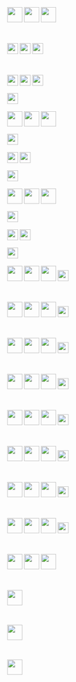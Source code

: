 <img src="https://img.shields.io/badge/-Facebook-1877F2?style=for-the-badge&logo=facebook&color=555&logoColor=fff" height="35"/>

<img src="https://img.shields.io/badge/-Facebook-1877F2?style=for-the-badge&logo=facebook&logoColor=fff" height="35" />

<img src="https://img.shields.io/badge/-Facebook-20232A?style=for-the-badge&logo=facebook&logoColor=1877F2" height="35" />

&nbsp;

<!-- ------------style--------------- -->
<img src="https://img.shields.io/badge/-Facebook-1877F2?style=flat-square&logo=facebook&color=555&logoColor=fff" height="25"/>

<img src="https://img.shields.io/badge/-Facebook-1877F2?style=flat-square&logo=facebook&logoColor=fff" height="25" />

<img src="https://img.shields.io/badge/-Facebook-20232A?style=flat-square&logo=facebook&logoColor=1877F2" height="25" />

&nbsp;

<!-- ------------style--------------- -->

<img src="https://img.shields.io/badge/-Facebook-1877F2??style=plastic&logo=facebook&color=555&logoColor=fff" height="25"/>

<img src="https://img.shields.io/badge/-Facebook-1877F2??style=flat&logo=facebook&logoColor=fff" height="25" />

<img src="https://img.shields.io/badge/-FACEBOOK-20232A?style=flat-square&logo=facebook&logoColor=1877F2" height="25" />

<img src="https://img.shields.io/badge/-Facebook-20232A?style=for-the-badge&logo=facebook&logoColor=1877F2" height="25" />&nbsp;

<!-- --------------Twitter------------- -->

<img src="https://img.shields.io/badge/-Twitter-1DA1F2.svg?style=for-the-badge&logo=Twitter&color=555&logoColor=1877F2" height="35"/>

<img src="https://img.shields.io/badge/Twitter-1DA1F2?style=for-the-badge&logo=Twitter&color=1DA1F2&logoColor=fff" height="35"/>

<img src="https://img.shields.io/badge/-Twitter-20232A?style=for-the-badge&logo=Twitter&logoColor=1877F2" height="35"/>

<img src="https://img.shields.io/badge/-Twitter-20232A?style=flat-square&logo=Twitter&logoColor=1877F2" height="25"/>&nbsp;

<!-- --------------Twitter------------- -->
<img src="https://img.shields.io/badge/-Twitter-1DA1F2.svg?style=flat-square&logo=Twitter&color=555&logoColor=1877F2" height="25"/>

<img src="https://img.shields.io/badge/Twitter-1DA1F2?style=flat-square&logo=Twitter&color=1DA1F2&logoColor=fff" height="25"/>

<img src="https://img.shields.io/badge/-Twitter-20232A?style=flat-square&logo=Twitter&logoColor=1877F2" height="25"/>&nbsp;

<!-- --------------Instagram------------- -->

<img src="https://img.shields.io/badge/-Instagram-black.svg?style=for-the-badge&logo=Instagram&color=555&logoColor=E4405F" height="35"/>

<img src="https://img.shields.io/badge/-Instagram-E4405F?style=for-the-badge&logo=Instagram&logoColor=fff" height="35"/>

<img src="https://img.shields.io/badge/-Instagram-20232A?style=for-the-badge&logo=Instagram&logoColor=E4405F" height="35"/>

<img src="https://img.shields.io/badge/-Instagram-20232A?style=flat-square&logo=Instagram&logoColor=E4405F" height="25"/>&nbsp;

<!-- --------------Instagram------------- -->
<img src="https://img.shields.io/badge/-Instagram-black.svg?style=flat-square&logo=Instagram&color=555&logoColor=E4405F" height="25"/>

<img src="https://img.shields.io/badge/-Instagram-E4405F?style=flat-square&logo=Instagram&logoColor=fff" height="25"/>

<img src="https://img.shields.io/badge/-Instagram-20232A?style=flat-square&logo=Instagram&logoColor=E4405F" height="25"/>&nbsp;

<!-- --------------LinkedIn------------- -->
<img src="https://img.shields.io/badge/-LinkedIn-black.svg?style=for-the-badge&logo=LinkedIn&color=555&logoColor=0A66C2" height="35"/>

<img src="https://img.shields.io/badge/-LinkedIn-black.svg?style=for-the-badge&logo=LinkedIn&color=0A66C2&logoColor=fff" height="35"/>

<img src="https://img.shields.io/badge/-LinkedIn-20232A?style=for-the-badge&logo=LinkedIn&logoColor=0A66C2" height="35"/>

<img src="https://img.shields.io/badge/-LinkedIn-20232A?style=flat-square&logo=LinkedIn&logoColor=0A66C2" height="25"/>

&nbsp;

<!-- --------------Youtube------------- -->

<img src="https://img.shields.io/badge/-Youtube-black.svg?style=for-the-badge&logo=Youtube&color=555&logoColor=FF0000" height="35"/>

<img src="https://img.shields.io/badge/-Youtube-FF0000?style=for-the-badge&logo=Youtube&color=FF0000&logoColor=fff" height="35"/>

<img src="https://img.shields.io/badge/-Youtube-20232A?style=for-the-badge&logo=Youtube&logoColor=FF0000" height="35"/>

<img src="https://img.shields.io/badge/-Youtube-20232A?style=flat-square&logo=Youtube&logoColor=FF0000" height="25"/>

&nbsp;

<!-- --------------Dribbble------------- -->

<img src="https://img.shields.io/badge/-Dribbble-black.svg?style=for-the-badge&logo=Dribbble&color=555&logoColor=EA4C89" height="35"/>

<img src="https://img.shields.io/badge/-Dribbble-EA4C89?style=for-the-badge&logo=Dribbble&logoColor=fff" height="35"/>

<img src="https://img.shields.io/badge/-Dribbble-20232A?style=for-the-badge&logo=Dribbble&logoColor=EA4C89" height="35"/>

<img src="https://img.shields.io/badge/-Dribbble-20232A?style=flat-square&logo=Dribbble&logoColor=EA4C89" height="25"/>

&nbsp;

<!-- ------------Behance--------------- -->
<img src="https://img.shields.io/badge/-Behance-black.svg?style=for-the-badge&logo=Behance&color=555&logoColor=1769FF" height="35"/>

<img src="https://img.shields.io/badge/-Behance-1769FF?style=for-the-badge&logo=Behance&logoColor=fff" height="35"/>

<img src="https://img.shields.io/badge/-Behance-20232A?style=for-the-badge&logo=Behance&logoColor=1769FF" height="35"/>

<img src="https://img.shields.io/badge/-Behance-20232A?style=flat-square&logo=Behance&logoColor=1769FF" height="25"/>

&nbsp;

<!-- --------------Pinterest------------- -->
<img src="https://img.shields.io/badge/-Pinterest-black.svg?style=for-the-badge&logo=Pinterest&color=555&logoColor=BD081C" height="35"/>

<img src="https://img.shields.io/badge/-Pinterest-BD081C?style=for-the-badge&logo=Pinterest&logoColor=fff" height="35"/>

<img src="https://img.shields.io/badge/-Pinterest-20232A?style=for-the-badge&logo=Pinterest&logoColor=BD081C" height="35"/>

<img src="https://img.shields.io/badge/-Pinterest-20232A?style=flat-square&logo=Pinterest&logoColor=BD081C" height="25"/>

&nbsp;

<!-- --------------Fiverr------------- -->

<img src="https://img.shields.io/badge/-Fiverr-black.svg?style=for-the-badge&logo=Fiverr&color=555&logoColor=1DBF73" height="35"/>

<img src="https://img.shields.io/badge/-Fiverr-1DBF73?style=for-the-badge&logo=Fiverr&logoColor=fff" height="35"/>

<img src="https://img.shields.io/badge/-Fiverr-20232A?style=for-the-badge&logo=Fiverr&logoColor=1DBF73" height="35"/>

<img src="https://img.shields.io/badge/-Fiverr-20232A?style=flat-square&logo=Fiverr&logoColor=1DBF73" height="25"/>

&nbsp;

<!-- --------------Upwork------------- -->

<img src="https://img.shields.io/badge/-Upwork-black.svg?style=for-the-badge&logo=Upwork&color=555&logoColor=6FDA44" height="35"/>

<img src="https://img.shields.io/badge/-Upwork-6FDA44?style=for-the-badge&logo=Upwork&logoColor=fff" height="35"/>

<img src="https://img.shields.io/badge/-Upwork-20232A?style=for-the-badge&logo=Upwork&logoColor=6FDA44" height="35"/>

<img src="https://img.shields.io/badge/-Upwork-20232A?style=flat-square&logo=Upwork&logoColor=6FDA44" height="25"/>

&nbsp;

<!-- ------------CodePen--------------- -->

<img src="https://img.shields.io/badge/-CodePen-black.svg?style=for-the-badge&logo=CodePen&color=555&logoColor=000000" height="35"/>

<img src="https://img.shields.io/badge/-CodePen-000000?style=for-the-badge&logo=CodePen&color=555&logoColor=fff" height="35"/>

<img src="https://img.shields.io/badge/-CodePen-20232A?style=for-the-badge&logo=CodePen&logoColor=000000" height="35"/>

<img src="https://img.shields.io/badge/-CodePen-20232A?style=flat-square&logo=CodePen&logoColor=000000" height="25"/>

&nbsp;

<!-- ------------Github--------------- -->

<img src="https://img.shields.io/badge/-Github-black.svg?style=for-the-badge&logo=Github&color=555&logoColor=181717" height="35"/>

<img src="https://img.shields.io/badge/-Github-181717?style=for-the-badge&logo=Github&logoColor=fff" height="35"/>

<img src="https://img.shields.io/badge/-Github-20232A?style=for-the-badge&logo=Github&logoColor=181717" height="35"/>

&nbsp;

<!-- --------------------------- -->

<img src="https://img.shields.io/badge/-Facebook-black.svg?style=for-the-badge&logo=facebook&color=555&logoColor=1877F2" height="35"/>

&nbsp;

<!-- --------------------------- -->

<img src="https://img.shields.io/badge/-Facebook-black.svg?style=for-the-badge&logo=facebook&color=555&logoColor=1877F2" height="35"/>

&nbsp;

<!-- --------------------------- -->

<img src="https://img.shields.io/badge/-Facebook-black.svg?style=for-the-badge&logo=facebook&color=555&logoColor=1877F2" height="35"/>

